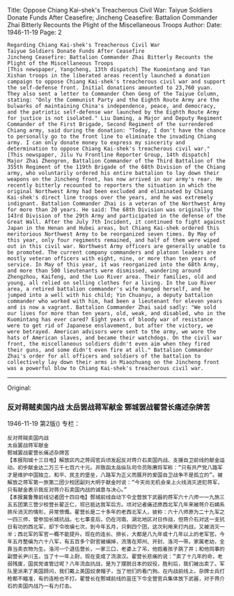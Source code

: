 Title: Oppose Chiang Kai-shek's Treacherous Civil War: Taiyue Soldiers Donate Funds After Ceasefire; Jincheng Ceasefire: Battalion Commander Zhai Bitterly Recounts the Plight of the Miscellaneous Troops
Author:
Date: 1946-11-19
Page: 2

    Regarding Chiang Kai-shek's Treacherous Civil War
    Taiyue Soldiers Donate Funds After Ceasefire
    Jincheng Ceasefire: Battalion Commander Zhai Bitterly Recounts the Plight of the Miscellaneous Troops
    [This newspaper, Yangcheng, 13th dispatch] The Kuomintang and Yan Xishan troops in the liberated areas recently launched a donation campaign to oppose Chiang Kai-shek's treacherous civil war and support the self-defense front. Initial donations amounted to 23,760 yuan. They also sent a letter to Commander Chen Geng of the Taiyue Column, stating: "Only the Communist Party and the Eighth Route Army are the bulwarks of maintaining China's independence, peace, and democracy, and the patriotic self-defense war launched by the Eighth Route Army for justice is not isolated." Liu Daming, a Major and Deputy Regiment Commander of the First Brigade, Second Regiment of the surrendered Chiang army, said during the donation: "Today, I don't have the chance to personally go to the front line to eliminate the invading Chiang army. I can only donate money to express my sincerity and determination to oppose Chiang Kai-shek's treacherous civil war."
    [This newspaper, Jilu Yu Frontline Reporter Group, 14th dispatch] Major Zhai Zhengren, Battalion Commander of the Third Battalion of the 355th Regiment of the 119th Brigade of the 68th Division of the Chiang army, who voluntarily ordered his entire battalion to lay down their weapons on the Jincheng front, has now arrived in our army's rear. He recently bitterly recounted to reporters the situation in which the original Northwest Army had been excluded and eliminated by Chiang Kai-shek's direct line troops over the years, and he was extremely indignant. Battalion Commander Zhai is a veteran of the Northwest Army for more than 20 years. He said: The 68th Division was originally the 143rd Division of the 29th Army and participated in the defense of the Great Wall. After the July 7th Incident, it continued to fight against Japan in the Henan and Hubei areas, but Chiang Kai-shek ordered this meritorious Northwest Army to be reorganized seven times. By May of this year, only four regiments remained, and half of them were wiped out in this civil war. Northwest Army officers are generally unable to be promoted. The current company commanders and platoon leaders are mostly veteran officers with eight, nine, or more than ten years of service. In May of this year, it was reorganized into the 68th Army, and more than 500 lieutenants were dismissed, wandering around Zhengzhou, Kaifeng, and the Luo River area. Their families, old and young, all relied on selling clothes for a living. In the Luo River area, a retired battalion commander's wife hanged herself, and he jumped into a well with his child; Yin Chuanyu, a deputy battalion commander who worked with him, had been a lieutenant for eleven years and is now a vagrant. Battalion Commander Zhai said sadly: "We sold our lives for more than ten years, old, weak, and disabled, who in the Kuomintang has ever cared? Eight years of bloody war of resistance were to get rid of Japanese enslavement, but after the victory, we were betrayed. American advisors were sent to the army, we wore the hats of American slaves, and became their watchdogs. On the civil war front, the miscellaneous soldiers didn't even aim when they fired their guns, and some didn't even fire at all." Battalion Commander Zhai's order for all officers and soldiers of the battalion to collectively lay down their arms in Miaozhuang on the Jincheng front was a powerful blow to Chiang Kai-shek's treacherous civil war.



<hr /> 

Original: 


### 反对蒋贼卖国内战  太岳罢战蒋军献金  鄄城罢战翟营长痛述杂牌苦

1946-11-19
第2版()
专栏：

    反对蒋贼卖国内战
    太岳罢战蒋军献金
    鄄城罢战翟营长痛述杂牌苦
    【本报阳城十三日电】解放区内之蒋阎官兵顷发起反对蒋介石卖国内战、支援自卫前线的献金运动。初步献金达二万三千七百六十元。并致函太岳纵队司令员陈赓将军称：“只有共产党八路军才是维护中国独立、和平、民主的堡垒，八路军为正义而展开的爱国自卫战争不是孤立的”。被解放之蒋军第一旅第二团少校团副刘大明于献金时说：“今天尚无机会亲上火线消灭进犯蒋军，只有献金表示我反对蒋介石卖国内战的诚意与决心。”
    【本报冀鲁豫前线记者团十四日电】鄄城前线自动下令全营放下武器的蒋军六十八师一一九旅三五五团第三营少校营长翟正仁，现已抵达我军后方。顷对记者痛述原西北军几年来被蒋介石嫡系排斥消灭的情形，异常愤慨。翟营长是二十多年的老西北军人，彼称：六十八师原为二十九军之一四三师，曾参加长城抗战。七七事变后，仍在河南、湖北地区对日作战，但蒋介石对这一支抗日有功的西北军，却下令改编七次，到今年五月，只剩四个团，这次利用来打内战，又被消灭一半；西北军的军官一概不能提升。现在的连长、排长，大都是八九年或十几年以上的老军官。今年五月整编为六十八军，有五百多个尉官被编掉，流落在郑州、开封、洛河一带。家属老幼，全靠当卖衣物为生。洛河一个退伍营长，一家三口，老婆上了吊，他抱着孩子跳了井；和他同事的副营长尹川玉，当了十一年上尉，现在变成了流浪汉。翟营长悲痛的说：“卖了十几年的命，老弱残废，国民党谁管过呢？八年流血抗战，是为了摆脱日本的奴役，胜利后，我们被出卖了。军队里派来了美国顾问，我们戴上美国奴隶帽子，当了他们的看门狗。在内战前线上，杂牌士兵打枪都不瞄准，有的连枪也不打。翟营长在鄄城前线的苗庄下令全营官兵集体放下武器，对于蒋介石的卖国内战乃一有力打击。
